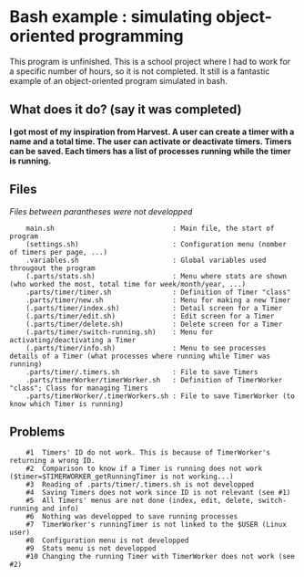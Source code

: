 # Bash example : simulating object-oriented programming # 

This program is unfinished. This is a school project where I had to work for a specific number of hours, so it is not completed. It still is a fantastic example of an object-oriented program simulated in bash.

## What does it do? (say it was completed) ##

**I got most of my inspiration from Harvest. A user can create a timer with a name and a total time.  The user can activate or deactivate timers. Timers can be saved. Each timers has a list of processes running while the timer is running.**
        
## Files ##

*Files between parantheses were not developped*

        main.sh                             : Main file, the start of program
        (settings.sh)                       : Configuration menu (nomber of timers per page, ...)
        .variables.sh                       : Global variables used througout the program
        (.parts/stats.sh)                   : Menu where stats are shown (who worked the most, total time for week/month/year, ...)
        .parts/timer/timer.sh               : Definition of Timer "class"
        .parts/timer/new.sh                 : Menu for making a new Timer
        (.parts/timer/index.sh)             : Detail screen for a Timer
        (.parts/timer/edit.sh)              : Edit screen for a Timer
        (.parts/timer/delete.sh)            : Delete screen for a Timer
        (.parts/timer/switch-running.sh)    : Menu for activating/deactivating a Timer
        (.parts/timer/info.sh)              : Menu to see processes details of a Timer (what processes where running while Timer was running)
        .parts/timer/.timers.sh             : File to save Timers
        .parts/timerWorker/timerWorker.sh   : Definition of TimerWorker "class"; Class for managing Timers
        .parts/timerWorker/.timerWorkers.sh : File to save TimerWorker (to know which Timer is running)

## Problems ##

        #1  Timers' ID do not work. This is because of TimerWorker's returning a wrong ID.
        #2  Comparison to know if a Timer is running does not work ($timer=$TIMERWORKER_getRunningTimer is not working...)
        #3  Reading of .parts/timer/.timers.sh is not developped
        #4  Saving Timers does not work since ID is not relevant (see #1)
        #5  All Timers' menus are not done (index, edit, delete, switch-running and info)
        #6  Nothing was developped to save running processes
        #7  TimerWorker's runningTimer is not linked to the $USER (Linux user)
        #8  Configuration menu is not developped
        #9  Stats menu is not developped
        #10 Changing the running Timer with TimerWorker does not work (see #2)
